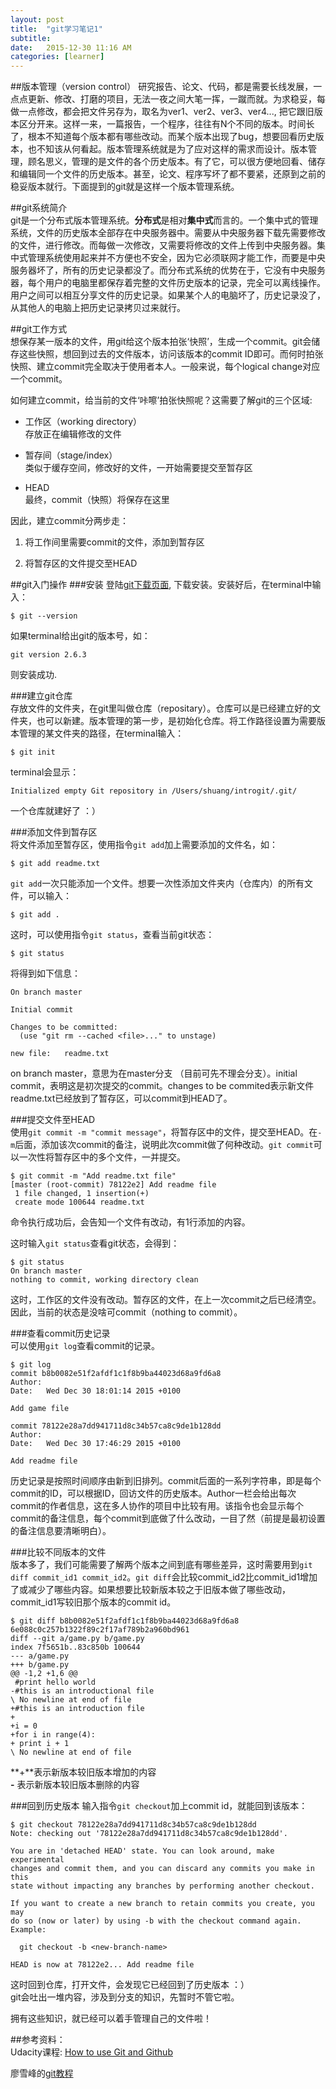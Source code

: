 ```yaml
---
layout: post
title:  "git学习笔记1"
subtitle: 
date:   2015-12-30 11:16 AM
categories: [learner]
---
```

##版本管理（version control）
研究报告、论文、代码，都是需要长线发展，一点点更新、修改、打磨的项目，无法一夜之间大笔一挥，一蹴而就。为求稳妥，每做一点修改，都会把文件另存为，取名为ver1、ver2、ver3、ver4..., 把它跟旧版本区分开来。这样一来，一篇报告，一个程序，往往有N个不同的版本。时间长了，根本不知道每个版本都有哪些改动。而某个版本出现了bug，想要回看历史版本，也不知该从何看起。版本管理系统就是为了应对这样的需求而设计。版本管理，顾名思义，管理的是文件的各个历史版本。有了它，可以很方便地回看、储存和编辑同一个文件的历史版本。甚至，论文、程序写坏了都不要紧，还原到之前的稳妥版本就行。下面提到的git就是这样一个版本管理系统。

##git系统简介  
git是一个分布式版本管理系统。**分布式**是相对**集中式**而言的。一个集中式的管理系统，文件的历史版本全部存在中央服务器中。需要从中央服务器下载先需要修改的文件，进行修改。而每做一次修改，又需要将修改的文件上传到中央服务器。集中式管理系统使用起来并不方便也不安全，因为它必须联网才能工作，而要是中央服务器坏了，所有的历史记录都没了。而分布式系统的优势在于，它没有中央服务器，每个用户的电脑里都保存着完整的文件历史版本的记录，完全可以离线操作。用户之间可以相互分享文件的历史记录。如果某个人的电脑坏了，历史记录没了，从其他人的电脑上把历史记录拷贝过来就行。 

##git工作方式  
想保存某一版本的文件，用git给这个版本拍张‘快照’，生成一个commit。git会储存这些快照，想回到过去的文件版本，访问该版本的commit ID即可。而何时拍张快照、建立commit完全取决于使用者本人。一般来说，每个logical change对应一个commit。

如何建立commit，给当前的文件‘咔嚓’拍张快照呢？这需要了解git的三个区域:   

* 工作区（working directory）  
存放正在编辑修改的文件

* 暂存间（stage/index）  
类似于缓存空间，修改好的文件，一开始需要提交至暂存区  

* HEAD   
最终，commit（快照）将保存在这里  

因此，建立commit分两步走： 
 
1. 将工作间里需要commit的文件，添加到暂存区  

2. 将暂存区的文件提交至HEAD

 
##git入门操作
###安装
登陆[git下载页面](http://git-scm.com/downloads), 下载安装。安装好后，在terminal中输入：  
 
    $ git --version  
   
如果terminal给出git的版本号，如：  

    git version 2.6.3  

则安装成功. 

###建立git仓库  
存放文件的文件夹，在git里叫做仓库（repositary）。仓库可以是已经建立好的文件夹，也可以新建。版本管理的第一步，是初始化仓库。将工作路径设置为需要版本管理的某文件夹的路径，在terminal输入：  

    $ git init  
    
terminal会显示：  

    Initialized empty Git repository in /Users/shuang/introgit/.git/
    
一个仓库就建好了 ：）
  
###添加文件到暂存区  
将文件添加至暂存区，使用指令`git add`加上需要添加的文件名，如：

    $ git add readme.txt
 
`git add`一次只能添加一个文件。想要一次性添加文件夹内（仓库内）的所有文件，可以输入：  

    $ git add .
    
这时，可以使用指令`git status`，查看当前git状态：

    $ git status  

将得到如下信息：  

    On branch master

    Initial commit

    Changes to be committed:
      (use "git rm --cached <file>..." to unstage)

	new file:   readme.txt

on branch master，意思为在master分支 （目前可先不理会分支）。initial commit，表明这是初次提交的commit。changes to be commited表示新文件readme.txt已经放到了暂存区，可以commit到HEAD了。

###提交文件至HEAD  
使用`git commit -m "commit message"`，将暂存区中的文件，提交至HEAD。在`-m`后面，添加该次commit的备注，说明此次commit做了何种改动。`git commit`可以一次性将暂存区中的多个文件，一并提交。  

    $ git commit -m "Add readme.txt file"
    [master (root-commit) 78122e2] Add readme file
     1 file changed, 1 insertion(+)
     create mode 100644 readme.txt
 
命令执行成功后，会告知一个文件有改动，有1行添加的内容。

这时输入`git status`查看git状态，会得到：

    $ git status
    On branch master
    nothing to commit, working directory clean
    
这时，工作区的文件没有改动。暂存区的文件，在上一次commit之后已经清空。因此，当前的状态是没啥可commit（nothing to commit）。   

###查看commit历史记录  
可以使用`git log`查看commit的记录。

    $ git log
    commit b8b0082e51f2afdf1c1f8b9ba44023d68a9fd6a8
    Author: 
    Date:   Wed Dec 30 18:01:14 2015 +0100

    Add game file

    commit 78122e28a7dd941711d8c34b57ca8c9de1b128dd
    Author: 
    Date:   Wed Dec 30 17:46:29 2015 +0100

    Add readme file

历史记录是按照时间顺序由新到旧排列。commit后面的一系列字符串，即是每个commit的ID，可以根据ID，回访文件的历史版本。Author一栏会给出每次commit的作者信息，这在多人协作的项目中比较有用。该指令也会显示每个commit的备注信息，每个commit到底做了什么改动，一目了然（前提是最初设置的备注信息要清晰明白）。

###比较不同版本的文件  
版本多了，我们可能需要了解两个版本之间到底有哪些差异，这时需要用到`git diff commit_id1 commit_id2`。`git diff`会比较commit_id2比commit_id1增加了或减少了哪些内容。如果想要比较新版本较之于旧版本做了哪些改动，commit_id1写较旧那个版本的commit id。

    $ git diff b8b0082e51f2afdf1c1f8b9ba44023d68a9fd6a8  6e088c0c257b1322f89c2f17af789b2a960bd961
    diff --git a/game.py b/game.py
    index 7f5651b..83c850b 100644
    --- a/game.py
    +++ b/game.py
    @@ -1,2 +1,6 @@
     #print hello world
    -#this is an introductional file
    \ No newline at end of file
    +#this is an introduction file
    +
    +i = 0
    +for i in range(4):
    + print i + 1
    \ No newline at end of file

**+**表示新版本较旧版本增加的内容  
**-** 表示新版本较旧版本删除的内容

###回到历史版本
输入指令`git checkout`加上commit id，就能回到该版本：

    $ git checkout 78122e28a7dd941711d8c34b57ca8c9de1b128dd
    Note: checking out '78122e28a7dd941711d8c34b57ca8c9de1b128dd'.

    You are in 'detached HEAD' state. You can look around, make experimental
    changes and commit them, and you can discard any commits you make in this
    state without impacting any branches by performing another checkout.
    
    If you want to create a new branch to retain commits you create, you may
    do so (now or later) by using -b with the checkout command again. Example:
    
      git checkout -b <new-branch-name>
    
    HEAD is now at 78122e2... Add readme file
 
这时回到仓库，打开文件，会发现它已经回到了历史版本 ：）   
git会吐出一堆内容，涉及到分支的知识，先暂时不管它啦。

拥有这些知识，就已经可以着手管理自己的文件啦！

##参考资料：  
Udacity课程: [How to use Git and Github](https://www.udacity.com/course/how-to-use-git-and-github--ud775)  

廖雪峰的[git教程](http://www.liaoxuefeng.com/wiki/0013739516305929606dd18361248578c67b8067c8c017b000)